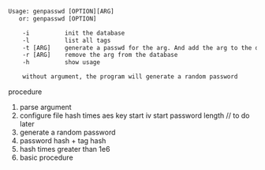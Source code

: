 ```txt
Usage: genpasswd [OPTION][ARG]
   or: genpasswd [OPTION]

    -i          init the database
    -l          list all tags
    -t [ARG]    generate a passwd for the arg. And add the arg to the database
    -r [ARG]    remove the arg from the database
    -h          show usage

    without argument, the program will generate a random password
```


procedure
1. parse argument
2. configure file hash times aes key start iv start password length   // to do later
3. generate a random password
4. password hash + tag hash
5. hash times greater than 1e6
6. basic procedure
